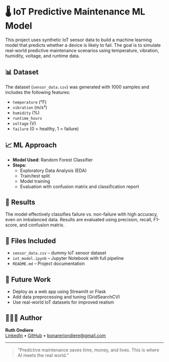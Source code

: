 # 🌡️ IoT Predictive Maintenance ML Model

This project uses synthetic IoT sensor data to build a machine learning model that predicts whether a device is likely to fail. The goal is to simulate real-world predictive maintenance scenarios using temperature, vibration, humidity, voltage, and runtime data.

## 📊 Dataset

The dataset (`sensor_data.csv`) was generated with 1000 samples and includes the following features:

- `temperature` (°F)
- `vibration` (m/s²)
- `humidity` (%)
- `runtime_hours`
- `voltage` (V)
- `failure` (0 = healthy, 1 = failure)

## 📈 ML Approach

- **Model Used**: Random Forest Classifier
- **Steps**:
  - Exploratory Data Analysis (EDA)
  - Train/test split
  - Model training
  - Evaluation with confusion matrix and classification report

## 🧪 Results

The model effectively classifies failure vs. non-failure with high accuracy, even on imbalanced data. Results are evaluated using precision, recall, F1-score, and confusion matrix.

## 📁 Files Included

- `sensor_data.csv` – dummy IoT sensor dataset
- `iot_model.ipynb` – Jupyter Notebook with full pipeline
- `README.md` – Project documentation

## 🚀 Future Work

- Deploy as a web app using Streamlit or Flask
- Add data preprocessing and tuning (GridSearchCV)
- Use real-world IoT datasets for improved realism

## 👩🏽‍💻 Author

**Ruth Ondiere**  
[LinkedIn](https://www.linkedin.com/in/ruth-ondiere-254009198) • [GitHub](https://github.com/BONAONDIERE) • bonareriondiere@gmail.com

---

> “Predictive maintenance saves time, money, and lives. This is where AI meets the real world.”

